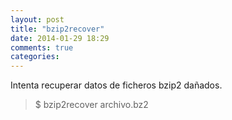 ```yaml
---
layout: post
title: "bzip2recover"
date: 2014-01-29 18:29
comments: true
categories: 
---
```

Intenta recuperar datos de ficheros bzip2 dañados.

>$ bzip2recover archivo.bz2

